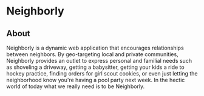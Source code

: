 # <a>Neighborly</a>

## About 

Neighborly is a dynamic web application that encourages relationships between neighbors. By geo-targeting local and private communities, Neighborly provides an outlet to express personal and familial needs such as shoveling a driveway, getting a babysitter, getting your kids a ride to hockey practice, finding orders for girl scout cookies, or even just letting the neighborhood know you're having a pool party next week. In the hectic world of today what we really need is to be Neighborly.

